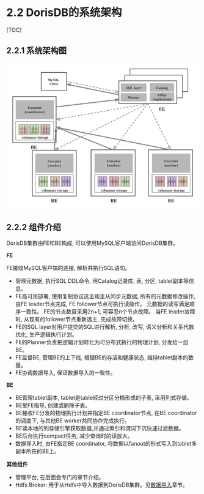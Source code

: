 # 2.2 DorisDB的系统架构

\[TOC\]

## 2.2.1 系统架构图

![](../.gitbook/assets/2.1-1.png)

## 2.2.2 组件介绍

DorisDB集群由FE和BE构成, 可以使用MySQL客户端访问DorisDB集群。

**FE**

FE接收MySQL客户端的连接, 解析并执行SQL语句。

* 管理元数据, 执行SQL DDL命令, 用Catalog记录库, 表, 分区, tablet副本等信息。
* FE高可用部署, 使用复制协议选主和主从同步元数据, 所有的元数据修改操作, 由FE leader节点完成, FE follower节点可执行读操作。 元数据的读写满足顺序一致性。  FE的节点数目采用2n+1, 可容忍n个节点故障。  当FE leader故障时, 从现有的follower节点重新选主, 完成故障切换。
* FE的SQL layer对用户提交的SQL进行解析, 分析, 改写, 语义分析和关系代数优化, 生产逻辑执行计划。
* FE的Planner负责把逻辑计划转化为可分布式执行的物理计划, 分发给一组BE。
* FE监督BE, 管理BE的上下线, 根据BE的存活和健康状态, 维持tablet副本的数量。
* FE协调数据导入, 保证数据导入的一致性。

**BE**

* BE管理tablet副本, tablet是table经过分区分桶形成的子表, 采用列式存储。
* BE受FE指导, 创建或删除子表。
* BE接收FE分发的物理执行计划并指定BE coordinator节点, 在BE coordinator的调度下, 与其他BE worker共同协作完成执行。
* BE读本地的列存储引擎获取数据,并通过索引和谓词下沉快速过滤数据。
* BE后台执行compact任务, 减少查询时的读放大。
* 数据导入时, 由FE指定BE coordinator, 将数据以fanout的形式写入到tablet多副本所在的BE上。

**其他组件**

* 管理平台, 在后面会专门的章节介绍。
* Hdfs Broker:  用于从Hdfs中导入数据到DorisDB集群，见[数据导入](../4.-shu-ju-dao-ru/)章节。

